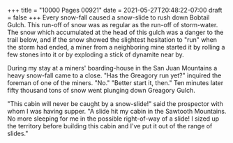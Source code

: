 +++
title = "10000 Pages 00921"
date = 2021-05-27T20:48:22-07:00
draft = false
+++
Every snow-fall caused a snow-slide to rush down Bobtail Gulch. This run-off of snow was as regular as the run-off of storm-water. The snow which accumulated at the head of this gulch was a danger to the trail below, and if the snow showed the slightest hesitation to "run" when the storm had ended, a miner from a neighboring mine started it by rolling a few stones into it or by exploding a stick of dynamite near by.

During my stay at a miners' boarding-house in the San Juan Mountains a heavy snow-fall came to a close. "Has the Greagory run yet?" inquired the foreman of one of the miners. "No." "Better start it, then." Ten minutes later fifty thousand tons of snow went plunging down Greagory Gulch.

"This cabin will never be caught by a snow-slide!" said the prospector with whom I was having supper. "A slide hit my cabin in the Sawtooth Mountains. No more sleeping for me in the possible right-of-way of a slide! I sized up the territory before building this cabin and I've put it out of the range of slides."
